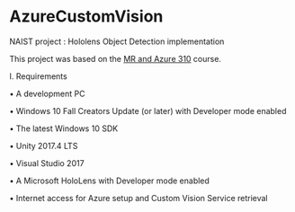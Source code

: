 # AzureCustomVision
NAIST project : Hololens Object Detection implementation

This project was based on the [MR and Azure 310](https://docs.microsoft.com/en-us/windows/mixed-reality/mr-azure-310) course.

I.	Requirements

•	A development PC

•	Windows 10 Fall Creators Update (or later) with Developer mode enabled

•	The latest Windows 10 SDK

•	Unity 2017.4 LTS

•	Visual Studio 2017

•	A Microsoft HoloLens with Developer mode enabled

•	Internet access for Azure setup and Custom Vision Service retrieval
